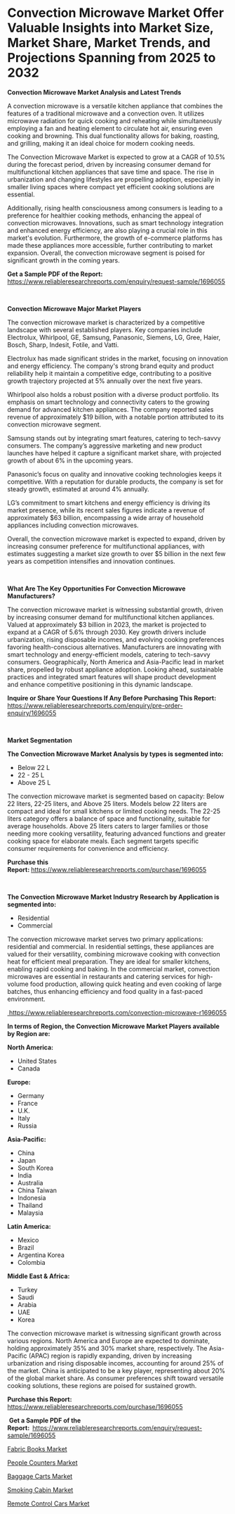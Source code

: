 <p><h1>Convection Microwave Market Offer Valuable Insights into Market Size, Market Share, Market Trends, and Projections Spanning from 2025 to 2032</h1></p><p><strong>Convection Microwave Market Analysis and Latest Trends</strong></p>
<p><p>A convection microwave is a versatile kitchen appliance that combines the features of a traditional microwave and a convection oven. It utilizes microwave radiation for quick cooking and reheating while simultaneously employing a fan and heating element to circulate hot air, ensuring even cooking and browning. This dual functionality allows for baking, roasting, and grilling, making it an ideal choice for modern cooking needs.</p><p>The Convection Microwave Market is expected to grow at a CAGR of 10.5% during the forecast period, driven by increasing consumer demand for multifunctional kitchen appliances that save time and space. The rise in urbanization and changing lifestyles are propelling adoption, especially in smaller living spaces where compact yet efficient cooking solutions are essential. </p><p>Additionally, rising health consciousness among consumers is leading to a preference for healthier cooking methods, enhancing the appeal of convection microwaves. Innovations, such as smart technology integration and enhanced energy efficiency, are also playing a crucial role in this market's evolution. Furthermore, the growth of e-commerce platforms has made these appliances more accessible, further contributing to market expansion. Overall, the convection microwave segment is poised for significant growth in the coming years.</p></p>
<p><strong>Get a Sample PDF of the Report:&nbsp;</strong> <a href="https://www.reliableresearchreports.com/enquiry/request-sample/1696055?utm_campaign=34&utm_medium=2&utm_source=Github&utm_content=ia&utm_term=04042025&utm_id=convection-microwave">https://www.reliableresearchreports.com/enquiry/request-sample/1696055</a></p>
<p>&nbsp;</p>
<p><strong>Convection Microwave Major Market Players</strong></p>
<p><p>The convection microwave market is characterized by a competitive landscape with several established players. Key companies include Electrolux, Whirlpool, GE, Samsung, Panasonic, Siemens, LG, Gree, Haier, Bosch, Sharp, Indesit, Fotile, and Vatti. </p><p>Electrolux has made significant strides in the market, focusing on innovation and energy efficiency. The company's strong brand equity and product reliability help it maintain a competitive edge, contributing to a positive growth trajectory projected at 5% annually over the next five years. </p><p>Whirlpool also holds a robust position with a diverse product portfolio. Its emphasis on smart technology and connectivity caters to the growing demand for advanced kitchen appliances. The company reported sales revenue of approximately $19 billion, with a notable portion attributed to its convection microwave segment.</p><p>Samsung stands out by integrating smart features, catering to tech-savvy consumers. The company’s aggressive marketing and new product launches have helped it capture a significant market share, with projected growth of about 6% in the upcoming years.</p><p>Panasonic’s focus on quality and innovative cooking technologies keeps it competitive. With a reputation for durable products, the company is set for steady growth, estimated at around 4% annually.</p><p>LG’s commitment to smart kitchens and energy efficiency is driving its market presence, while its recent sales figures indicate a revenue of approximately $63 billion, encompassing a wide array of household appliances including convection microwaves.</p><p>Overall, the convection microwave market is expected to expand, driven by increasing consumer preference for multifunctional appliances, with estimates suggesting a market size growth to over $5 billion in the next few years as competition intensifies and innovation continues.</p></p>
<p>&nbsp;</p>
<p><strong>What Are The Key Opportunities For Convection Microwave Manufacturers?</strong></p>
<p><p>The convection microwave market is witnessing substantial growth, driven by increasing consumer demand for multifunctional kitchen appliances. Valued at approximately $3 billion in 2023, the market is projected to expand at a CAGR of 5.6% through 2030. Key growth drivers include urbanization, rising disposable incomes, and evolving cooking preferences favoring health-conscious alternatives. Manufacturers are innovating with smart technology and energy-efficient models, catering to tech-savvy consumers. Geographically, North America and Asia-Pacific lead in market share, propelled by robust appliance adoption. Looking ahead, sustainable practices and integrated smart features will shape product development and enhance competitive positioning in this dynamic landscape.</p></p>
<p><strong>Inquire or Share Your Questions If Any Before Purchasing This Report:</strong> <a href="https://www.reliableresearchreports.com/enquiry/pre-order-enquiry/1696055?utm_campaign=34&utm_medium=2&utm_source=Github&utm_content=ia&utm_term=04042025&utm_id=convection-microwave">https://www.reliableresearchreports.com/enquiry/pre-order-enquiry/1696055</a></p>
<p>&nbsp;</p>
<p><strong>Market Segmentation</strong></p>
<p><strong>The Convection Microwave Market Analysis by types is segmented into:</strong></p>
<p><ul><li>Below 22 L</li><li>22 - 25 L</li><li>Above 25 L</li></ul></p>
<p><p>The convection microwave market is segmented based on capacity: Below 22 liters, 22-25 liters, and Above 25 liters. Models below 22 liters are compact and ideal for small kitchens or limited cooking needs. The 22-25 liters category offers a balance of space and functionality, suitable for average households. Above 25 liters caters to larger families or those needing more cooking versatility, featuring advanced functions and greater cooking space for elaborate meals. Each segment targets specific consumer requirements for convenience and efficiency.</p></p>
<p><strong>Purchase this Report:&nbsp;</strong><a href="https://www.reliableresearchreports.com/purchase/1696055?utm_campaign=34&utm_medium=2&utm_source=Github&utm_content=ia&utm_term=04042025&utm_id=convection-microwave">https://www.reliableresearchreports.com/purchase/1696055</a></p>
<p>&nbsp;</p>
<p><strong>The Convection Microwave Market Industry Research by Application is segmented into:</strong></p>
<p><ul><li>Residential</li><li>Commercial</li></ul></p>
<p><p>The convection microwave market serves two primary applications: residential and commercial. In residential settings, these appliances are valued for their versatility, combining microwave cooking with convection heat for efficient meal preparation. They are ideal for smaller kitchens, enabling rapid cooking and baking. In the commercial market, convection microwaves are essential in restaurants and catering services for high-volume food production, allowing quick heating and even cooking of large batches, thus enhancing efficiency and food quality in a fast-paced environment.</p></p>
<p><a href="https://www.reliableresearchreports.com/convection-microwave-r1696055?utm_campaign=34&utm_medium=2&utm_source=Github&utm_content=ia&utm_term=04042025&utm_id=convection-microwave">&nbsp;https://www.reliableresearchreports.com/convection-microwave-r1696055</a></p>
<p><strong>In terms of Region, the Convection Microwave Market Players available by Region are:</strong></p>
<p>
    <p> <strong> North America: </strong>
        <ul>
            <li>United States</li>
            <li>Canada</li>
        </ul>
        </p> 
    <p> <strong> Europe: </strong>
        <ul>
            <li>Germany</li>
            <li>France</li>
            <li>U.K.</li>
            <li>Italy</li>
            <li>Russia</li>
        </ul>
        </p> 
    <p> <strong> Asia-Pacific: </strong>
        <ul>
            <li>China</li>
            <li>Japan</li>
            <li>South Korea</li>
            <li>India</li>
            <li>Australia</li>
            <li>China Taiwan</li>
            <li>Indonesia</li>
            <li>Thailand</li>
            <li>Malaysia</li>
        </ul>
        </p> 
    <p> <strong> Latin America: </strong>
        <ul>
            <li>Mexico</li>
            <li>Brazil</li>
            <li>Argentina Korea</li>
            <li>Colombia</li>
        </ul>
        </p> 
    <p> <strong> Middle East & Africa: </strong>
        <ul>
            <li>Turkey</li>
            <li>Saudi</li>
            <li>Arabia</li>
            <li>UAE</li>
            <li>Korea</li>
        </ul>
    </p>
    </p>
<p><p>The convection microwave market is witnessing significant growth across various regions. North America and Europe are expected to dominate, holding approximately 35% and 30% market share, respectively. The Asia-Pacific (APAC) region is rapidly expanding, driven by increasing urbanization and rising disposable incomes, accounting for around 25% of the market. China is anticipated to be a key player, representing about 20% of the global market share. As consumer preferences shift toward versatile cooking solutions, these regions are poised for sustained growth.</p></p>
<p><strong>Purchase this Report: </strong><a href="https://www.reliableresearchreports.com/purchase/1696055?utm_campaign=34&utm_medium=2&utm_source=Github&utm_content=ia&utm_term=04042025&utm_id=convection-microwave">https://www.reliableresearchreports.com/purchase/1696055</a></p>
<p>&nbsp;<strong>Get a Sample PDF of the Report:&nbsp;&nbsp;</strong><a href="https://www.reliableresearchreports.com/enquiry/request-sample/1696055?utm_campaign=34&utm_medium=2&utm_source=Github&utm_content=ia&utm_term=04042025&utm_id=convection-microwave">https://www.reliableresearchreports.com/enquiry/request-sample/1696055</a></p>
<p><strong></strong></p>
<p><p><a href="https://github.com/arvelm4nthig/Market-Research-Report-List-1/blob/main/fabric-books-market.md?utm_campaign=34&utm_medium=2&utm_source=Github&utm_content=ia&utm_term=04042025&utm_id=convection-microwave">Fabric Books Market</a></p><p><a href="https://github.com/AlisaRowe24/Market-Research-Report-List-2/blob/main/people-counters-market.md?utm_campaign=34&utm_medium=2&utm_source=Github&utm_content=ia&utm_term=04042025&utm_id=convection-microwave">People Counters Market</a></p><p><a href="https://github.com/AshikRahman991/Market-Research-Report-List-2/blob/main/baggage-carts-market.md?utm_campaign=34&utm_medium=2&utm_source=Github&utm_content=ia&utm_term=04042025&utm_id=convection-microwave">Baggage Carts Market</a></p><p><a href="https://github.com/HobertDavis43/Market-Research-Report-List-2/blob/main/smoking-cabin-market.md?utm_campaign=34&utm_medium=2&utm_source=Github&utm_content=ia&utm_term=04042025&utm_id=convection-microwave">Smoking Cabin Market</a></p><p><a href="https://github.com/jaquelynhasenaue8/Market-Research-Report-List-1/blob/main/remote-control-cars-market.md?utm_campaign=34&utm_medium=2&utm_source=Github&utm_content=ia&utm_term=04042025&utm_id=convection-microwave">Remote Control Cars Market</a></p></p>